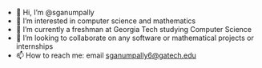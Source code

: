 - 👋 Hi, I’m @sganumpally
- 👀 I’m interested in computer science and mathematics
- 🌱 I’m currently a freshman at Georgia Tech studying Computer Science
- 💞️ I’m looking to collaborate on any software or mathematical projects or internships
- 📫 How to reach me: email sganumpally6@gatech.edu

<!---
sganumpally/sganumpally is a ✨ special ✨ repository because its `README.md` (this file) appears on your GitHub profile.
You can click the Preview link to take a look at your changes.
--->
